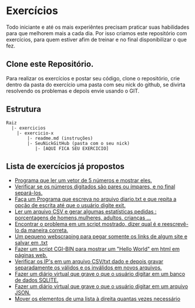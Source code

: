 # Exercícios
Todo iniciante e até os mais experiêntes precisam praticar suas habilidades para que melhorem mais a cada dia. 
Por isso criamos este repositório com exercícios, para quem estiver afim de treinar e no final disponibilizar o que fez.

## Clone este Repositório.
Para realizar os exercícios e postar seu código, clone o repositório, crie dentro da pasta do exercício uma pasta com seu nick do github, se divirta resolvendo os problemas e depois envie usando o GIT.

## Estrutura 

```
Raiz
  |- exercicios
    |- exercicio-x
        |- readme.md (instruções)
        |- SeuNickGitHub (pasta com o seu nick)
           |- [AQUI FICA SEU EXERCICIO]
```

## Lista de exercícios já propostos

- [Programa que ler um vetor de 5 números e mostrar eles.](https://github.com/pythoneiros/Exercicios/tree/master/exercicio-01)
- [Verificar se os números digitados são pares ou ímpares, e no final separá-los.](https://github.com/pythoneiros/Exercicios/tree/master/exercicio-02)
- [Faça um Programa que escreva no arquivo diario.txt e que repita a opção de escrita até que o usuário digite exit.](https://github.com/pythoneiros/Exercicios/tree/master/exercicio-03)
- [Ler um arquivo CSV e gerar algumas estatísticas pedidas : porcentagens de homens,mulheres, adultos, crianças ...](https://github.com/pythoneiros/Exercicios/tree/master/exercicio-04)
- [Encontrar o problema em um script mostrado, dizer qual é e reescrevê-lo da maneira correta.](https://github.com/pythoneiros/Exercicios/tree/master/exercicio-05)
- [Um pequeno webscraping para pegar somente os links de algum site e salvar em .txt](https://github.com/pythoneiros/Exercicios/tree/master/exercicio-06)
- [Fazer um script CGI-BIN para mostrar um "Hello World" em html em páginas web.](https://github.com/pythoneiros/Exercicios/tree/master/exercicio-07)
- [Verificar os IP's em um arquivo CSV/txt dado e depois gravar separadamente os válidos e os inválidos em novos arquivos.](https://github.com/pythoneiros/Exercicios/tree/master/exercicio-08)
- [Fazer um diário virtual que grave o que o usuário digitar em um banco de dados SQLITE.](https://github.com/pythoneiros/Exercicios/tree/master/exercicio-09)
- [Fazer um diário virtual que grave o que o usuário digitar em um arquivo JSON.](https://github.com/pythoneiros/Exercicios/tree/master/exercicio-10)
- [Mover os elementos de uma lista à direita quantas vezes necessário](https://github.com/pythoneiros/Exercicios/tree/master/exercicio-11)